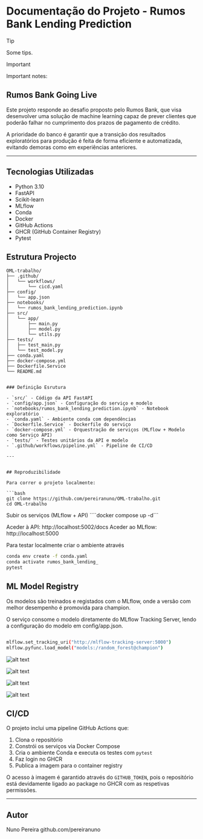 # Documentação do Projeto - Rumos Bank Lending Prediction

> [!TIP]
> Some tips.

> [!IMPORTANT]
> Important notes:

## Rumos Bank Going Live
Este projeto responde ao desafio proposto pelo Rumos Bank, que visa desenvolver uma solução de machine learning capaz de prever clientes que poderão falhar no cumprimento dos prazos de pagamento de crédito.

A prioridade do banco é garantir que a transição dos resultados exploratórios para produção é feita de forma eficiente e automatizada, evitando demoras como em experiências anteriores.

---

## Tecnologias Utilizadas
- Python 3.10
- FastAPI
- Scikit-learn
- MLflow
- Conda
- Docker
- GitHub Actions
- GHCR (GitHub Container Registry)
- Pytest

## Estrutura Projecto
```plaintext
OML-trabalho/
├── .github/
│   └── workflows/
│       └── cicd.yaml
├── config/
│   └── app.json
├── notebooks/
│   └── rumos_bank_lending_prediction.ipynb
├── src/
│   └── app/
│       ├── main.py
│       ├── model.py
│       └── utils.py
├── tests/
│   ├── test_main.py
│   └── test_model.py
├── conda.yaml
├── docker-compose.yml
├── Dockerfile.Service
└── README.md


### Definição Esrutura

- `src/` - Código da API FastAPI
- `config/app.json` - Configuração do serviço e modelo
- `notebooks/rumos_bank_lending_prediction.ipynb` - Notebook exploratório
- `conda.yaml` - Ambiente conda com dependências
- `Dockerfile.Service` - Dockerfile do serviço
- `docker-compose.yml` - Orquestração de serviços (MLflow + Modelo como Serviço API)
- `tests/` - Testes unitários da API e modelo
- `.github/workflows/pipeline.yml` - Pipeline de CI/CD

---


## Reproduzibilidade

Para correr o projeto localmente:

```bash
git clone https://github.com/pereiranuno/OML-trabalho.git
cd OML-trabalho
```
Subir os serviços (MLflow + API)
````docker compose up -d```

Aceder à API: http://localhost:5002/docs
Aceder ao MLflow: http://localhost:5000

Para testar localmente criar o ambiente através
```bash
conda env create -f conda.yaml
conda activate rumos_bank_lending_
pytest
```


## ML Model Registry

Os modelos são treinados e registados com o MLflow, onde a versão com melhor desempenho é promovida para champion.

O serviço consome o modelo diretamente do MLflow Tracking Server, lendo a configuração do modelo em config/app.json.

```bash

mlflow.set_tracking_uri("http://mlflow-tracking-server:5000")
mlflow.pyfunc.load_model("models:/random_forest@champion")
```

![alt text](utils/pics/experiments.png)

![alt text](utils/pics/compare1.png)

![alt text](utils/pics/compare2.png)

![alt text](utils/pics/compare3.png)


## CI/CD

O projeto inclui uma pipeline GitHub Actions que:

1. Clona o repositório
2. Constrói os serviços via Docker Compose
3. Cria o ambiente Conda e executa os testes com `pytest`
4. Faz login no GHCR
5. Publica a imagem para o container registry

O acesso à imagem é garantido através do `GITHUB_TOKEN`, pois o repositório está devidamente ligado ao package no GHCR com as respetivas permissões.

---


## Autor
Nuno Pereira
github.com/pereiranuno




